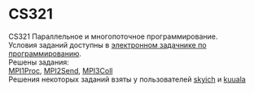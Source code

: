 # CS321
CS321 Параллельное и многопоточное программирование.  
Условия заданий доступны в [электронном задачнике по программированию](http://ptaskbook.com/ru/ptformpi2/).  
Решены задания:  
[MPI1Proc](https://github.com/Future998/CS321/tree/main/MPI1Proc), [MPI2Send](https://github.com/Future998/CS321/tree/main/MPI2Send), [MPI3Coll](https://github.com/Future998/CS321/tree/main/MPI3Coll)  
Решения некоторых заданий взяты у пользователей [skyich](https://github.com/skyich/CS321) и [kuuala](https://github.com/kuuala/cs321)
